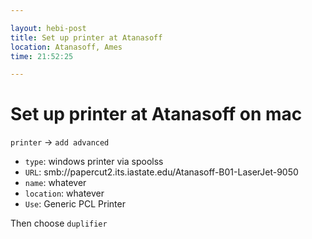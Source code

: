 ```yaml
---

layout: hebi-post
title: Set up printer at Atanasoff
location: Atanasoff, Ames
time: 21:52:25

---
```


# Set up printer at Atanasoff on mac

`printer` -> `add advanced`

* `type`: windows printer via spoolss
* `URL`: smb://papercut2.its.iastate.edu/Atanasoff-B01-LaserJet-9050
* `name`: whatever
* `location`: whatever
* `Use`: Generic PCL Printer

Then choose `duplifier`
